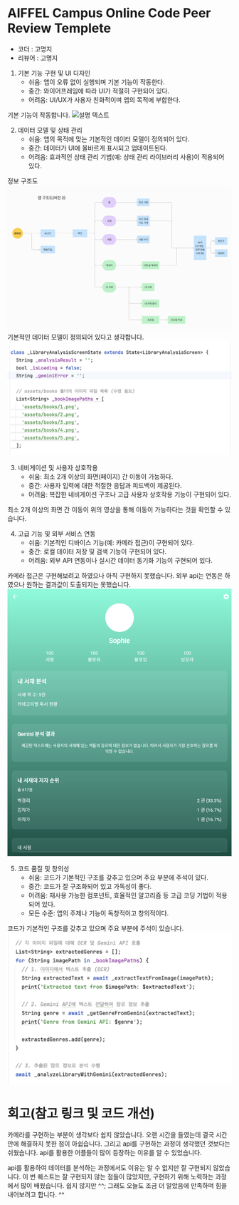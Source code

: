 # AIFFEL Campus Online Code Peer Review Templete
- 코더 : 고명지
- 리뷰어 : 고명지 


1. 기본 기능 구현 및 UI 디자인
    - 쉬움: 앱이 오류 없이 실행되며 기본 기능이 작동한다.
    - 중간: 와이어프레임에 따라 UI가 적절히 구현되어 있다.
    - 어려움: UI/UX가 사용자 친화적이며 앱의 목적에 부합한다.
      
기본 기능이 작동합니다.
![설명 텍스트](./20250212webm-ezgif.com-video-to-gif-converter.gif)

2. 데이터 모델 및 상태 관리
    - 쉬움: 앱의 목적에 맞는 기본적인 데이터 모델이 정의되어 있다.
    - 중간: 데이터가 UI에 올바르게 표시되고 업데이트된다.
    - 어려움: 효과적인 상태 관리 기법(예: 상태 관리 라이브러리 사용)이 적용되어 있다.

정보 구조도
![Alt text](./50.png) 
기본적인 데이터 모델이 정의되어 있다고 생각합니다.
![Alt text](./51.png) 

3. 네비게이션 및 사용자 상호작용
    - 쉬움: 최소 2개 이상의 화면(페이지) 간 이동이 가능하다.
    - 중간: 사용자 입력에 대한 적절한 응답과 피드백이 제공된다.
    - 어려움: 복잡한 네비게이션 구조나 고급 사용자 상호작용 기능이 구현되어 있다.

최소 2개 이상의 화면 간 이동이 위의 영상을 통해 이동이 가능하다는 것을 확인할 수 있습니다. 

4. 고급 기능 및 외부 서비스 연동
    - 쉬움: 기본적인 디바이스 기능(예: 카메라 접근)이 구현되어 있다.
    - 중간: 로컬 데이터 저장 및 검색 기능이 구현되어 있다.
    - 어려움: 외부 API 연동이나 실시간 데이터 동기화 기능이 구현되어 있다.

카메라 접근은 구현해보려고 하였으나 아직 구현하지 못했습니다.
외부 api는 연동은 하였으나 원하는 결과값이 도출되지는 못했습니다. 
![Alt text](./52.png) 

5. 코드 품질 및 창의성
    - 쉬움: 코드가 기본적인 구조를 갖추고 있으며 주요 부분에 주석이 있다.
    - 중간: 코드가 잘 구조화되어 있고 가독성이 좋다.
    - 어려움: 재사용 가능한 컴포넌트, 효율적인 알고리즘 등 고급 코딩 기법이 적용되어 있다.
    - 모든 수준: 앱의 주제나 기능이 독창적이고 창의적이다.
  
코드가 기본적인 구조를 갖추고 있으며 주요 부분에 주석이 있습니다. 
![Alt text](./53.png) 


# 회고(참고 링크 및 코드 개선)

카메라를 구현하는 부분이 생각보다 쉽지 않았습니다. 오랜 시간을 들였는데 결국 시간안에 해결하지 못한 점이 아쉽습니다.
그리고 api를 구현하는 과정이 생각했던 것보다는 쉬웠습니다.
api를 활용한 어플들이 많이 등장하는 이유를 알 수 있었습니다. 

api를 활용하여 데이터를 분석하는 과정에서도 이유는 알 수 없지만 잘 구현되지 않았습니다. 
이 번 퀘스트는 잘 구현되지 않는 점들이 많았지만,
구현하기 위해 노력하는 과정에서 많이 배웠습니다.
쉽지 않지만 ^^; 그래도 오늘도 조금 더 알았음에 만족하며 힘을 내어보려고 합니다. ^^

